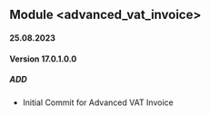 ## Module <advanced_vat_invoice>

#### 25.08.2023
#### Version 17.0.1.0.0
##### ADD

- Initial Commit for Advanced VAT Invoice
